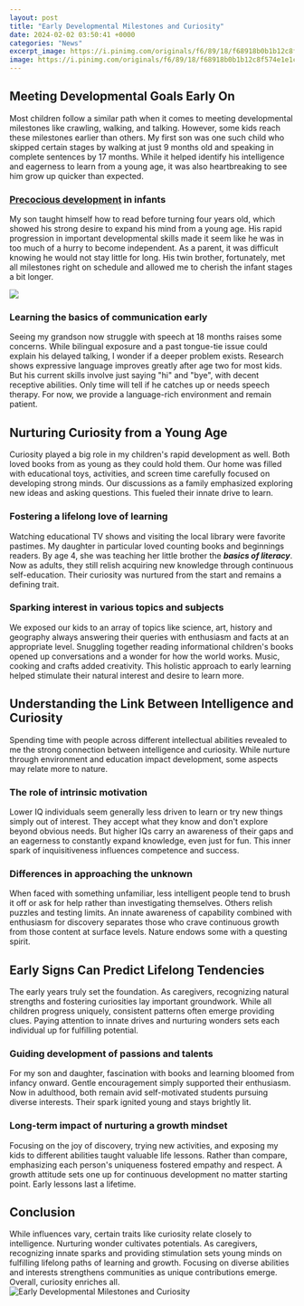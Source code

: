 ```yaml
---
layout: post
title: "Early Developmental Milestones and Curiosity"
date: 2024-02-02 03:50:41 +0000
categories: "News"
excerpt_image: https://i.pinimg.com/originals/f6/89/18/f68918b0b1b12c8f574e1e1cbc490ec0.jpg
image: https://i.pinimg.com/originals/f6/89/18/f68918b0b1b12c8f574e1e1cbc490ec0.jpg
---
```


## Meeting Developmental Goals Early On
Most children follow a similar path when it comes to meeting developmental milestones like crawling, walking, and talking. However, some kids reach these milestones earlier than others. My first son was one such child who skipped certain stages by walking at just 9 months old and speaking in complete sentences by 17 months. While it helped identify his intelligence and eagerness to learn from a young age, it was also heartbreaking to see him grow up quicker than expected.
### [Precocious development](https://store.fi.io.vn/best-chihuahua-dad-ever-retro-vintage-sunset6832-t-shirt) in infants
My son taught himself how to read before turning four years old, which showed his strong desire to expand his mind from a young age. His rapid progression in important developmental skills made it seem like he was in too much of a hurry to become independent. As a parent, it was difficult knowing he would not stay little for long. His twin brother, fortunately, met all milestones right on schedule and allowed me to cherish the infant stages a bit longer. 

![](https://i2.wp.com/thechampatree.in/wp-content/uploads/2017/07/Developmental-milestones-Infographic.jpg?resize=768%2C576&amp;ssl=1)
### Learning the **basics of communication** early 
Seeing my grandson now struggle with speech at 18 months raises some concerns. While bilingual exposure and a past tongue-tie issue could explain his delayed talking, I wonder if a deeper problem exists. Research shows expressive language improves greatly after age two for most kids. But his current skills involve just saying "hi" and "bye", with decent receptive abilities. Only time will tell if he catches up or needs speech therapy. For now, we provide a language-rich environment and remain patient.
## Nurturing Curiosity from a Young Age   
Curiosity played a big role in my children's rapid development as well. Both loved books from as young as they could hold them. Our home was filled with educational toys, activities, and screen time carefully focused on developing strong minds. Our discussions as a family emphasized exploring new ideas and asking questions. This fueled their innate drive to learn.
### Fostering a **lifelong love of learning**
Watching educational TV shows and visiting the local library were favorite pastimes. My daughter in particular loved counting books and beginnings readers. By age 4, she was teaching her little brother the **_basics of literacy_**. Now as adults, they still relish acquiring new knowledge through continuous self-education. Their curiosity was nurtured from the start and remains a defining trait.
### Sparking interest in various **topics and subjects** 
We exposed our kids to an array of topics like science, art, history and geography always answering their queries with enthusiasm and facts at an appropriate level. Snuggling together reading informational children's books opened up conversations and a wonder for how the world works. Music, cooking and crafts added creativity. This holistic approach to early learning helped stimulate their natural interest and desire to learn more.
## Understanding the Link Between Intelligence and Curiosity
Spending time with people across different intellectual abilities revealed to me the strong connection between intelligence and curiosity. While nurture through environment and education impact development, some aspects may relate more to nature. 
### The role of **intrinsic motivation** 
Lower IQ individuals seem generally less driven to learn or try new things simply out of interest. They accept what they know and don't explore beyond obvious needs. But higher IQs carry an awareness of their gaps and an eagerness to constantly expand knowledge, even just for fun. This inner spark of inquisitiveness influences competence and success.
### Differences in **approaching the unknown**
When faced with something unfamiliar, less intelligent people tend to brush it off or ask for help rather than investigating themselves. Others relish puzzles and testing limits. An innate awareness of capability combined with enthusiasm for discovery separates those who crave continuous growth from those content at surface levels. Nature endows some with a questing spirit.
## Early Signs Can Predict Lifelong Tendencies 
The early years truly set the foundation. As caregivers, recognizing natural strengths and fostering curiosities lay important groundwork. While all children progress uniquely, consistent patterns often emerge providing clues. Paying attention to innate drives and nurturing wonders sets each individual up for fulfilling potential.
### Guiding development of **passions and talents**
For my son and daughter, fascination with books and learning bloomed from infancy onward. Gentle encouragement simply supported their enthusiasm. Now in adulthood, both remain avid self-motivated students pursuing diverse interests. Their spark ignited young and stays brightly lit.
### Long-term impact of **nurturing a growth mindset** 
Focusing on the joy of discovery, trying new activities, and exposing my kids to different abilities taught valuable life lessons. Rather than compare, emphasizing each person's uniqueness fostered empathy and respect. A growth attitude sets one up for continuous development no matter starting point. Early lessons last a lifetime.
## Conclusion
While influences vary, certain traits like curiosity relate closely to intelligence. Nurturing wonder cultivates potentials. As caregivers, recognizing innate sparks and providing stimulation sets young minds on fulfilling lifelong paths of learning and growth. Focusing on diverse abilities and interests strengthens communities as unique contributions emerge. Overall, curiosity enriches all.
![Early Developmental Milestones and Curiosity](https://i.pinimg.com/originals/f6/89/18/f68918b0b1b12c8f574e1e1cbc490ec0.jpg)
